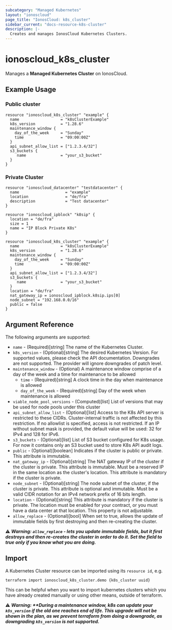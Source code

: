 ```yaml
---
subcategory: "Managed Kubernetes"
layout: "ionoscloud"
page_title: "IonosCloud: k8s_cluster"
sidebar_current: "docs-resource-k8s-cluster"
description: |-
  Creates and manages IonosCloud Kubernetes Clusters.
---
```


# ionoscloud_k8s_cluster

Manages a **Managed Kubernetes Cluster** on IonosCloud.

## Example Usage

### Public cluster

```hcl
resource "ionoscloud_k8s_cluster" "example" {
  name                  = "k8sClusterExample"
  k8s_version           = "1.28.6"
  maintenance_window {
    day_of_the_week     = "Sunday"
    time                = "09:00:00Z"
  }
  api_subnet_allow_list = ["1.2.3.4/32"]
  s3_buckets { 
     name               = "your_s3_bucket"
  }
}
```

### Private Cluster

```hcl
resource "ionoscloud_datacenter" "testdatacenter" {
  name                    = "example"
  location                = "de/fra"
  description             = "Test datacenter"
}

resource "ionoscloud_ipblock" "k8sip" {
  location = "de/fra"
  size = 1
  name = "IP Block Private K8s"
}

resource "ionoscloud_k8s_cluster" "example" {
  name                  = "k8sClusterExample"
  k8s_version           = "1.28.6"
  maintenance_window {
    day_of_the_week     = "Sunday"
    time                = "09:00:00Z"
  }
  api_subnet_allow_list = ["1.2.3.4/32"]
  s3_buckets {
     name               = "your_s3_bucket"
  }
  location = "de/fra"
  nat_gateway_ip = ionoscloud_ipblock.k8sip.ips[0]
  node_subnet = "192.168.0.0/16"
  public = false
}
```

## Argument Reference

The following arguments are supported:

- `name` - (Required)[string] The name of the Kubernetes Cluster.
- `k8s_version` - (Optional)[string] The desired Kubernetes Version. For supported values, please check the API documentation. Downgrades are not supported. The provider will ignore downgrades of patch level.
- `maintenance_window` - (Optional) A maintenance window comprise of a day of the week and a time for maintenance to be allowed
  - `time` - (Required)[string] A clock time in the day when maintenance is allowed
  - `day_of_the_week` - (Required)[string] Day of the week when maintenance is allowed
- `viable_node_pool_versions` - (Computed)[list] List of versions that may be used for node pools under this cluster
- `api_subnet_allow_list` - (Optional)[list] Access to the K8s API server is restricted to these CIDRs. Cluster-internal traffic is not affected by this restriction. If no allowlist is specified, access is not restricted. If an IP without subnet mask is provided, the default value will be used: 32 for IPv4 and 128 for IPv6.
- `s3_buckets` - (Optional)[list] List of S3 bucket configured for K8s usage. For now it contains only an S3 bucket used to store K8s API audit logs.
- `public` - (Optional)[boolean] Indicates if the cluster is public or private. This attribute is immutable.
- `nat_gateway_ip` - (Optional)[string] The NAT gateway IP of the cluster if the cluster is private. This attribute is immutable. Must be a reserved IP in the same location as the cluster's location. This attribute is mandatory if the cluster is private.
- `node_subnet` - (Optional)[string] The node subnet of the cluster, if the cluster is private. This attribute is optional and immutable. Must be a valid CIDR notation for an IPv4 network prefix of 16 bits length.
- `location` - (Optional)[string] This attribute is mandatory if the cluster is private. The location must be enabled for your contract, or you must have a data center at that location. This property is not adjustable.
- `allow_replace` - (Optional)[bool] When set to true, allows the update of immutable fields by first destroying and then re-creating the cluster.

⚠️ **_Warning: `allow_replace` - lets you update immutable fields, but it first destroys and then re-creates the cluster in order to do it. Set the field to true only if you know what you are doing._**

## Import

A Kubernetes Cluster resource can be imported using its `resource id`, e.g.

```shell
terraform import ionoscloud_k8s_cluster.demo {k8s_cluster uuid}
```

This can be helpful when you want to import kubernetes clusters which you have already created manually or using other means, outside of terraform.

⚠️ **_Warning: **During a maintenance window, k8s can update your `k8s_version` if the old one reaches end of life. This upgrade will not be shown in the plan, as we prevent
terraform from doing a downgrade, as downgrading `k8s_version` is not supported._**